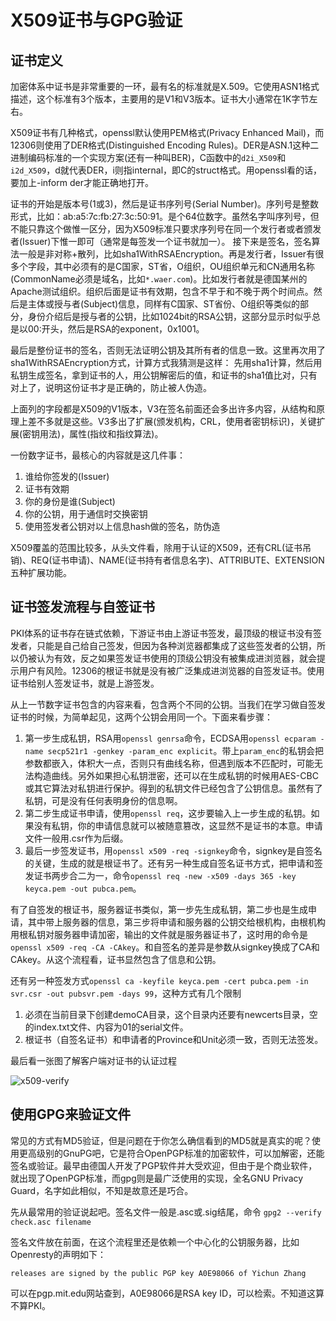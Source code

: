 # X509证书与GPG验证

## 证书定义

加密体系中证书是非常重要的一环，最有名的标准就是X.509。它使用ASN1格式描述，这个标准有3个版本，主要用的是V1和V3版本。证书大小通常在1K字节左右。

X509证书有几种格式，openssl默认使用PEM格式(Privacy Enhanced Mail)，而12306则使用了DER格式(Distinguished Encoding Rules)。DER是ASN.1这种二进制编码标准的一个实现方案(还有一种叫BER)，C函数中的`d2i_X509`和`i2d_X509`，d就代表DER，i则指internal，即C的struct格式。用openssl看的话，要加上-inform der才能正确地打开。

证书的开始是版本号(1或3)，然后是证书序列号(Serial Number)。序列号是整数形式，比如：ab:a5:7c:fb:27:3c:50:91。是个64位数字。虽然名字叫序列号，但不能只靠这个做惟一区分，因为X509标准只要求序列号在同一个发行者或者颁发者(Issuer)下惟一即可（通常是每签发一个证书就加一）。
接下来是签名，签名算法一般是非对称+散列，比如sha1WithRSAEncryption。再是发行者，Issuer有很多个字段，其中必须有的是C国家，ST省，O组织，OU组织单元和CN通用名称(CommonName必须是域名，比如`*.waer.com`)。比如发行者就是德国某州的Apache测试组织。组织后面是证书有效期，包含不早于和不晚于两个时间点。然后是主体或授与者(Subject)信息，同样有C国家、ST省份、O组织等类似的部分，身份介绍后是授与者的公钥，比如1024bit的RSA公钥，这部分显示时似乎总是以00:开头，然后是RSA的exponent，0x1001。

最后是整份证书的签名，否则无法证明公钥及其所有者的信息一致。这里再次用了sha1WithRSAEncryption方式，计算方式我猜测是这样：
先用sha1计算，然后用私钥生成签名，拿到证书的人，用公钥解密后的值，和证书的sha1值比对，只有对上了，说明这份证书才是正确的，防止被人伪造。

上面列的字段都是X509的V1版本，V3在签名前面还会多出许多内容，从结构和原理上差不多就是这些。V3多出了扩展(颁发机构，CRL，使用者密钥标识)，关键扩展(密钥用法)，属性(指纹和指纹算法)。

一份数字证书，最核心的内容就是这几件事：

1. 谁给你签发的(Issuer)
2. 证书有效期
3. 你的身份是谁(Subject)
4. 你的公钥，用于通信时交换密钥
5. 使用签发者公钥对以上信息hash做的签名，防伪造

X509覆盖的范围比较多，从头文件看，除用于认证的X509，还有CRL(证书吊销)、REQ(证书申请)、NAME(证书持有者信息名字)、ATTRIBUTE、EXTENSION五种扩展功能。

## 证书签发流程与自签证书

PKI体系的证书存在链式依赖，下游证书由上游证书签发，最顶级的根证书没有签发者，只能是自己给自己签发，但因为各种浏览器都集成了这些签发者的公钥，所以仍被认为有效，反之如果签发证书使用的顶级公钥没有被集成进浏览器，就会提示用户有风险。12306的根证书就是没有被广泛集成进浏览器的自签发证书。使用证书给别人签发证书，就是上游签发。

从上一节数字证书包含的内容来看，包含两个不同的公钥。当我们在学习做自签发证书的时候，为简单起见，这两个公钥会用同一个。下面来看步骤：

1. 第一步生成私钥，RSA用`openssl genrsa`命令，ECDSA用`openssl ecparam -name secp521r1 -genkey -param_enc explicit`。带上`param_enc`的私钥会把参数都嵌入，体积大一点，否则只有曲线名称，但遇到版本不匹配时，可能无法构造曲线。另外如果担心私钥泄密，还可以在生成私钥的时候用AES-CBC或其它算法对私钥进行保护。得到的私钥文件已经包含了公钥信息。虽然有了私钥，可是没有任何表明身份的信息啊。
2. 第二步生成证书申请，使用`openssl req`，这步要输入上一步生成的私钥。如果没有私钥，你的申请信息就可以被随意篡改，这显然不是证书的本意。申请文件一般用.csr作为后缀。
3. 最后一步签发证书，用`openssl x509 -req -signkey`命令，signkey是自签名的关键，生成的就是根证书了。还有另一种生成自签名证书方式，把申请和签发证书两步合二为一，命令`openssl req -new -x509 -days 365 -key keyca.pem -out pubca.pem`。

有了自签发的根证书，服务器证书类似，第一步先生成私钥，第二步也是生成申请，其中带上服务器的信息，第三步将申请和服务器的公钥交给根机构，由根机构用根私钥对服务器申请加密，输出的文件就是服务器证书了，这时用的命令是`openssl x509 -req -CA -CAkey`。和自签名的差异是参数从signkey换成了CA和CAkey。从这个流程看，证书显然包含了信息和公钥。

还有另一种签发方式`openssl ca -keyfile keyca.pem -cert pubca.pem -in svr.csr -out pubsvr.pem -days 99`，这种方式有几个限制

1. 必须在当前目录下创建demoCA目录，这个目录内还要有newcerts目录，空的index.txt文件、内容为01的serial文件。
2. 根证书（自签名证书）和申请者的Province和Unit必须一致，否则无法签发。

最后看一张图了解客户端对证书的认证过程

![x509-verify](/img/x509-verify.png)

## 使用GPG来验证文件

常见的方式有MD5验证，但是问题在于你怎么确信看到的MD5就是真实的呢？使用更高级别的GnuPG吧，它是符合OpenPGP标准的加密软件，可以加解密，还能签名或验证。最早由德国人开发了PGP软件并大受欢迎，但由于是个商业软件，就出现了OpenPGP标准，而gpg则是最广泛使用的实现，全名GNU Privacy Guard，名字如此相似，不知是故意还是巧合。

先从最常用的验证说起吧。签名文件一般是.asc或.sig结尾，命令 `gpg2 --verify check.asc filename`

签名文件放在前面，在这个流程里还是依赖一个中心化的公钥服务器，比如Openresty的声明如下：

    releases are signed by the public PGP key A0E98066 of Yichun Zhang

可以在pgp.mit.edu网站查到，A0E98066是RSA key ID，可以检索。不知道这算不算PKI。